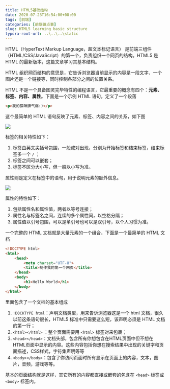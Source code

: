 ```yaml
---
title: HTML5基础结构
date: 2020-07-23T16:54:00+08:00
tags: [前端]
categories: [前端做点事]
slug: HTML5 learning basic structure
typora-root-url: ..\..\..\static
---
```


HTML（HyperText Markup Language，超文本标记语言） 是前端三组件（HTML/CSS/JavaScript）的第一个，负责组织一个网页的结构。HTML5 是 HTML 的最新版本，这篇文章学习其基本结构。

<!--more-->

HTML 组织网页结构的意思是，它告诉浏览器当前显示的内容是一段文字、一个图片还是一个链接等，同时控制各部分之间的位置关系。

HTML 不是一个具备图灵完毕特性的编程语言，它最重要的概念有四个：**元素、标签、内容、属性**。下面是一个示例 HTML 语句，定义了一个段落

```html
<p>我的猫咪脾气爆:)</p>
```

这个最简单的 HTML 语句反映了元素、标签、内容之间的关系，如下图

![](https://mdn.mozillademos.org/files/16475/element.png)

标签的相关特性如下：

1. 标签由英文尖括号包围，一般成对出现，分别为开始标签和结束标签，结束标签多一个 `/` ；
2. 标签之间可以嵌套；
3. 标签不区分大小写，但一般以小写为准。

属性则是定义在标签中的语句，用于说明元素的额外信息。

![](https://mdn.mozillademos.org/files/16476/attribute.png)

属性的特性如下：

1. 包括属性名和属性值，两者以等号连接；
2. 属性名与标签名之间，连续的多个属性间，以空格分隔；
3. 属性值以引号包围，可以是单引号也可以是双引号，以个人习惯为准。

一个完整的 HTML 文档就是大量元素的一个组合，下面是一个最简单的 HTML 文档

```html
<!DOCTYPE html>
<html>
    <head>
        <meta charset="UTF-8">
        <title>制作我的第一个网页</title>
    </head>
    <body>
        <h1>Hello World</h1>
    </body>
</html>
```

里面包含了一个文档的基本组成

1. `!DOCKTYPE html`：声明文档类型，用来告诉浏览器这是一个 html 文档，很久以前这条语句很长，HTML5 标准中只需要这么短，该声明必须是 HTML 文档的第一行；
2. `<html></html>` ：整个页面需要用 `<html>` 标签对来包裹；
3. `<head></head>`：文档头部，包含所有你想包含在HTML页面中但不想在HTML页面中显示的内容。这些内容包括你想在搜索结果中出现的关键字和页面描述，CSS样式，字符集声明等等
4. `<body></body>`：包含了你访问页面时所有显示在页面上的内容，文本，图片，音频，游戏等等。

基本的页面结构就是这样，其它所有的内容都直接或嵌套的包含在 `<head>` 标签或 `<body>` 标签内。

